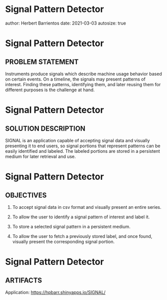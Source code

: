 Signal Pattern Detector   
========================================================   
author: Herbert Barrientos
date:  2021-03-03
autosize: true
   
Signal Pattern Detector   
========================================================   
## PROBLEM STATEMENT   
   
Instruments produce signals which describe machine usage behavior based on certain events. On a timeline, the signals may present patterns of interest. Finding these patterns, identifying them, and later reusing them for different purposes is the challenge at hand.   
   
Signal Pattern Detector   
========================================================   
## SOLUTION DESCRIPTION   
   
SIGNAL is an application capable of accepting signal data and visually presenting it to end users, so signal portions that represent patterns can be easily identified and labeled. The labeled portions are stored in a persistent medium for later retrieval and use.   
   
Signal Pattern Detector   
========================================================   
## OBJECTIVES   
1. To accept signal data in csv format and visually present an entire series.  
   
2. To allow the user to identify a signal pattern of interest and label it.   
   
3. To store a selected signal pattern in a persistent medium.   
   
4. To allow the user to fetch a previously stored label, and once found, visually present the corresponding signal portion.   
   
Signal Pattern Detector   
========================================================   
## ARTIFACTS   
   
Application: https://hpbarr.shinyapps.io/SIGNAL/   
